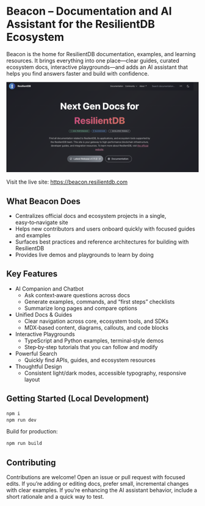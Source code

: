 # Beacon – Documentation and AI Assistant for the ResilientDB Ecosystem

Beacon is the home for ResilientDB documentation, examples, and learning resources. It brings everything into one place—clear guides, curated ecosystem docs, interactive playgrounds—and adds an AI assistant that helps you find answers faster and build with confidence.

![Beacon hero](./.github/assets/beacon-hero.png)

Visit the live site: https://beacon.resilientdb.com

## What Beacon Does

- Centralizes official docs and ecosystem projects in a single, easy‑to‑navigate site
- Helps new contributors and users onboard quickly with focused guides and examples
- Surfaces best practices and reference architectures for building with ResilientDB
- Provides live demos and playgrounds to learn by doing

## Key Features

- AI Companion and Chatbot
  - Ask context‑aware questions across docs
  - Generate examples, commands, and “first steps” checklists
  - Summarize long pages and compare options
- Unified Docs & Guides
  - Clear navigation across core, ecosystem tools, and SDKs
  - MDX‑based content, diagrams, callouts, and code blocks
- Interactive Playgrounds
  - TypeScript and Python examples, terminal‑style demos
  - Step‑by‑step tutorials that you can follow and modify
- Powerful Search
  - Quickly find APIs, guides, and ecosystem resources
- Thoughtful Design
  - Consistent light/dark modes, accessible typography, responsive layout

## Getting Started (Local Development)

```bash
npm i
npm run dev
```

Build for production:

```bash
npm run build
```

## Contributing

Contributions are welcome! Open an issue or pull request with focused edits. If you’re adding or editing docs, prefer small, incremental changes with clear examples. If you’re enhancing the AI assistant behavior, include a short rationale and a quick way to test.
